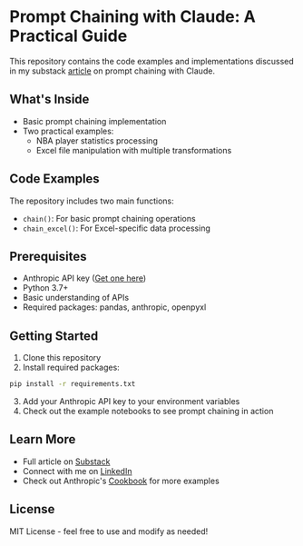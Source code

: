 # Prompt Chaining with Claude: A Practical Guide

This repository contains the code examples and implementations discussed in my substack [article](https://open.substack.com/pub/jarredrobidouxx/p/prompt-chaining-with-claude?r=24t5ur&utm_campaign=post&utm_medium=web&showWelcomeOnShare=true) on prompt chaining with Claude. 

## What's Inside

- Basic prompt chaining implementation
- Two practical examples:
  - NBA player statistics processing
  - Excel file manipulation with multiple transformations

## Code Examples

The repository includes two main functions:

- `chain()`: For basic prompt chaining operations
- `chain_excel()`: For Excel-specific data processing

## Prerequisites

- Anthropic API key ([Get one here](https://console.anthropic.com/settings/keys))
- Python 3.7+
- Basic understanding of APIs
- Required packages: pandas, anthropic, openpyxl

## Getting Started

1. Clone this repository
2. Install required packages:
```bash
pip install -r requirements.txt
```
3. Add your Anthropic API key to your environment variables
4. Check out the example notebooks to see prompt chaining in action

## Learn More

- Full article on [Substack](https://open.substack.com/pub/jarredrobidouxx/p/prompt-chaining-with-claude?r=24t5ur&utm_campaign=post&utm_medium=web&showWelcomeOnShare=true)
- Connect with me on [LinkedIn](https://www.linkedin.com/in/jarred-robidoux-5ba65b196/)
- Check out Anthropic's [Cookbook](https://github.com/anthropics/anthropic-cookbook) for more examples

## License

MIT License - feel free to use and modify as needed!

